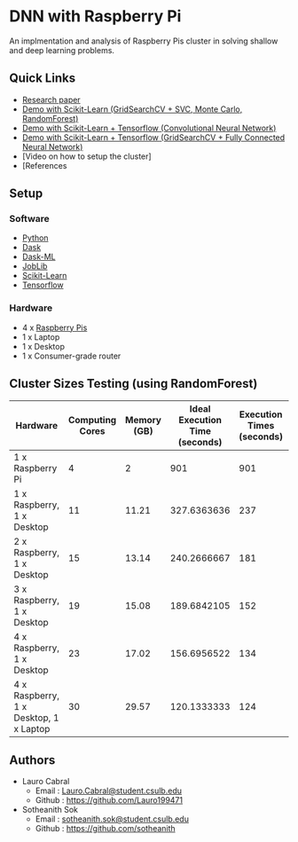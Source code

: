 # DNN with Raspberry Pi
 An implmentation and analysis of Raspberry Pis cluster in solving shallow and deep learning problems.
 ## Quick Links
  - [Research paper]()
  - [Demo with Scikit-Learn (GridSearchCV + SVC, Monte Carlo, RandomForest)]()
  - [Demo with Scikit-Learn + Tensorflow (Convolutional Neural Network)]()
  - [Demo with Scikit-Learn + Tensorflow (GridSearchCV + Fully Connected Neural Network)]()
  - [Video on how to setup the cluster]
  - [References
 ## Setup
  ### Software
   - [Python]()
   - [Dask]()
   - [Dask-ML]()
   - [JobLib]()
   - [Scikit-Learn]()
   - [Tensorflow]()
  ### Hardware
   - 4 x [Raspberry Pis]()
   - 1 x Laptop
   - 1 x Desktop
   - 1 x Consumer-grade router
 ## Cluster Sizes Testing (using RandomForest)
  Hardware                               | Computing Cores | Memory (GB) | Ideal Execution Time (seconds) | Execution Times (seconds) | Scalability 
  -------------------------------------- | --------------- | ----------- | ------------------------------ | ------------------------- | -----------
  1 x Raspberry Pi                       | 4               | 2           | 901                            | 901                       | 1            
  1 x Raspberry, 1 x Desktop             | 11              | 11.21       | 327.6363636                    | 237                       | 1.382431914            
  2 x Raspberry, 1 x Desktop             | 15              | 13.14       | 240.2666667                    | 181                       | 1.327440147            
  3 x Raspberry, 1 x Desktop             | 19              | 15.08       | 189.6842105                    | 152                       | 1.247922438            
  4 x Raspberry, 1 x Desktop             | 23              | 17.02       | 156.6956522                    | 134                       | 1.169370539            
  4 x Raspberry, 1 x Desktop, 1 x Laptop | 30              | 29.57       | 120.1333333                    | 124                       | 0.968817204
 ## Authors
  - Lauro Cabral
    - Email  : Lauro.Cabral@student.csulb.edu
    - Github : https://github.com/Lauro199471
  - Sotheanith Sok
    - Email  : sotheanith.sok@student.csulb.edu
    - Github : https://github.com/sotheanith
